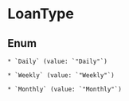 
# LoanType

## Enum


    * `Daily` (value: `"Daily"`)

    * `Weekly` (value: `"Weekly"`)

    * `Monthly` (value: `"Monthly"`)



